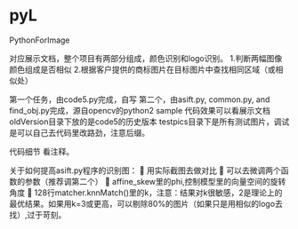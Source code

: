 pyL
===

PythonForImage


对应展示文档，整个项目有两部分组成，颜色识别和logo识别。
1.判断两幅图像颜色组成是否相似
2.根据客户提供的商标图片在目标图片中查找相同区域（或相似处）

第一个任务，由code5.py完成，自写
第二个，由asift.py, common.py, and find_obj.py完成，源自opencv的python2 sample
代码效果可以看展示文档
oldVersion目录下放的是code5的历史版本
testpics目录下是所有测试图片，调试是可以自己去代码里改路劲，注意后缀。

代码细节
看注释。

关于如何提高asift.py程序的识别图：
	用实际截图去做对比
	可以去微调两个函数的参数（推荐调第二个）
	affine_skew里的phi,控制模型里的向量空间的旋转角度
	128行matcher.knnMatch()里的k，注意：结果对k很敏感，2是理论上的最优结果。如果用k=3或更高，可以剔除80%的图片（如果只是用相似的logo去找）,过于苛刻。
